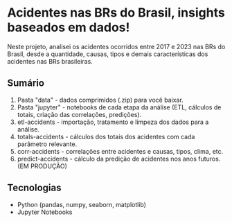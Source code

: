 # Acidentes nas BRs do Brasil, insights baseados em dados!

Neste projeto, analisei os acidentes ocorridos entre 2017 e 2023 nas BRs do Brasil, desde a quantidade, causas, tipos e demais características dos acidentes nas BRs brasileiras.


## Sumário
1. Pasta "data" - dados comprimidos (.zip) para você baixar.
2. Pasta "jupyter" - notebooks de cada etapa da análise (ETL, cálculos de totais, criação das correlações, predições).
3. etl-accidents - importação, tratamento e limpeza dos dados para a análise.
4. totals-accidents - cálculos dos totais dos acidentes com cada parâmetro relevante.
5. corr-accidents - correlações entre acidentes e causas, tipos, clima, etc.
6. predict-accidents - cálculo da predição de acidentes nos anos futuros. (EM PRODUÇÃO)

## Tecnologias
- Python (pandas, numpy, seaborn, matplotlib)
- Jupyter Notebooks
